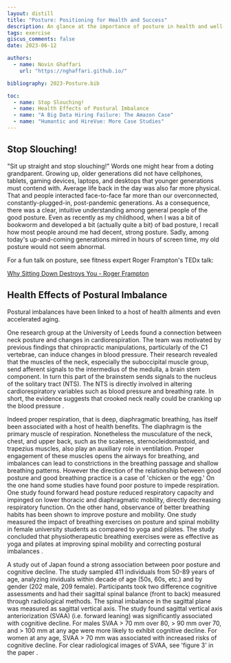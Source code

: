 ```yaml
---
layout: distill
title: "Posture: Positioning for Health and Success"
description: An glance at the importance of posture in health and well-being
tags: exercise
giscus_comments: false
date: 2023-06-12

authors:
  - name: Novin Ghaffari
    url: "https://nghaffari.github.io/"

bibliography: 2023-Posture.bib

toc:
  - name: Stop Slouching!
  - name: Health Effects of Postural Imbalance
  - name: "A Big Data Hiring Failure: The Amazon Case"
  - name: "Humantic and HireVue: More Case Studies"
---
```


## Stop Slouching!

"Sit up straight and stop slouching!" Words one might hear from a doting grandparent. Growing up, older generations did not have cellphones, tablets, gaming devices, laptops, and desktops that younger generations must contend with. Average life back in the day was also far more physical. That and people interacted face-to-face far more than our overconnected, constantly-plugged-in, post-pandemic generations. As a consequence, there was a clear, intuitive understanding among general people of the good posture. Even as recently as my childhood, when I was a bit of bookworm and developed a bit (actually quite a bit) of bad posture, I recall how most people around me had decent, strong posture. Sadly, among today's up-and-coming generations mirred in hours of screen time, my old posture would not seem abnormal. 

For a fun talk on posture, see fitness expert Roger Frampton's TEDx talk:

[Why Sitting Down Destroys You - Roger Frampton](https://www.youtube.com/watch?v=jOJLx4Du3vU)

## Health Effects of Postural Imbalance

Postural imbalances have been linked to a host of health ailments and even accelerated aging.

One research group at the University of Leeds found a connection between neck posture and changes in cardiorespiration. The team was motivated by previous findings that chiropractic manipulations, particularly of the C1 vertebrae, can induce changes in blood pressure. Their research revealed that the muscles of the neck, especially the suboccipital muscle group, send afferent signals to the intermedius of the medulla, a brain stem component. In turn this part of the brainstem sends signals to the nucleus of the solitary tract (NTS). The NTS is directly involved in altering cardiorespiratory variables such as blood pressure and breathing rate. In short, the evidence suggests that crooked neck really could be cranking up the blood pressure <d-cite key="edwardsetal2007"></d-cite>. 

Indeed proper respiration, that is deep, diaphragmatic breathing, has itself been associated with a host of health benefits<d-cite key="hamasaki2020"></d-cite>. The diaphragm is the primary muscle of respiration. Nonetheless the musculature of the neck, chest, and upper back, such as the scalenes, sternocleidomastoid, and trapezius muscles, also play an auxiliary role in ventilation. Proper engagement of these muscles opens the airways for breathing, and imbalances can lead to constrictions in the breathing passage and shallow breathing patterns. However the direction of the relationship between good posture and good breathing practice is a case of 'chicken or the egg.' On the one hand some studies have found poor posture to impede respiration. One study found forward head posture reduced respiratory capacity and impinged on lower thoracic and diaphragmatic mobility, directly decreasing respiratory function<d-cite key="kosekietal2019"></d-cite>. On the other hand, observance of better breathing habits has been shown to improve posture and mobility. One study measured the impact of breathing exercises on posture and spinal mobility in female university students as compared to yoga and pilates. The study concluded that physiotherapeutic breathing exercises were as effective as yoga and pilates at improving spinal mobility and correcting postural imbalances <d-cite key="csepregietal2022"></d-cite>.

A study out of Japan found a strong association between poor posture and cognitive decline. The study sampled 411 individuals from 50-89 years of age, analyzing inviduals within decade of age (50s, 60s, etc.) and by gender (202 male, 209 female). Participants took two difference cognitive assessments and had their sagittal spinal balance (front to back) measured through radiological methods. The spinal imbalance in the sagittal plane was measured as sagittal vertical axis. The study found sagittal vertical axis anteriorization (SVAA) (i.e. forward leaning) was significantly associated with cognitive decline. For males SVAA > 70 mm over 80, > 90 mm over 70, and > 100 mm at any age were more likely to exhibit cognitive decline. For women at any age, SVAA > 70 mm was associated with increased risks of cognitive decline. For clear radiological images of SVAA, see 'figure 3' in the paper <d-cite key="nishimuraetal2022"></d-cite>.
